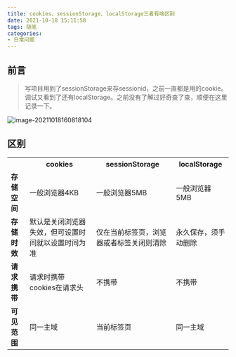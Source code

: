 ```yaml
---
title: cookies、sessionStorage、localStorage三者有啥区别
date: 2021-10-18 15:11:58
tags: 随笔
categories: 
- 日常问题
---
```


## 前言

> 写项目用到了sessionStorage来存sessionid，之前一直都是用的cookie。调试又看到了还有localStorage。之前没有了解过好奇查了查，顺便在这里记录一下。

![image-20211018160818104](https://gitee-imagehost.oss-cn-beijing.aliyuncs.com/image_host/image-20211018160818104.png)



## 区别

<table>
    <tr>
        <th></th>
        <th>cookies</th>
        <th>sessionStorage</th>
        <th>localStorage</th>
    </tr>
    <tr>
    	<td><b>存储空间 </b></td>
        <td>一般浏览器4KB</td>
        <td>一般浏览器5MB</td>
        <td>一般浏览器5MB</td>
    </tr>
    <tr>
        <td><b>存储时效</b></td>
        <td>默认是关闭浏览器失效，但可设置时间就以设置时间为准</td>
        <td>仅在当前标签页，浏览器或者标签关闭则清除</td>
        <td>永久保存，须手动删除</td>
    </tr>
    <tr>
        <td><b>请求携带 </b></td>
        <td>请求时携带cookies在请求头</td>
        <td>不携带</td>
        <td>不携带</td>
    </tr>
    <tr>
        <td><b>可见范围 </b></td>
        <td>同一主域</td>
        <td>当前标签页</td>
        <td>同一主域</td>
    </tr>
</table>



